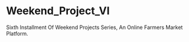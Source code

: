 # Weekend_Project_VI
Sixth Installment Of Weekend Projects Series, An Online Farmers Market Platform.
